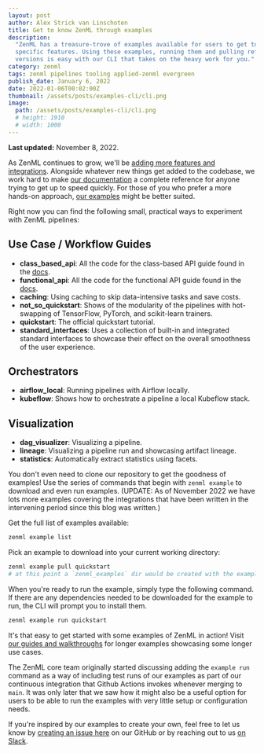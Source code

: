 ```yaml
---
layout: post
author: Alex Strick van Linschoten
title: Get to know ZenML through examples
description:
  "ZenML has a treasure-trove of examples available for users to get to know
  specific features. Using these examples, running them and pulling refreshed
  versions is easy with our CLI that takes on the heavy work for you."
category: zenml
tags: zenml pipelines tooling applied-zenml evergreen
publish_date: January 6, 2022
date: 2022-01-06T00:02:00Z
thumbnail: /assets/posts/examples-cli/cli.png
image:
  path: /assets/posts/examples-cli/cli.png
  # height: 1910
  # width: 1000
---
```


**Last updated:** November 8, 2022.

As ZenML continues to grow, we'll be
[adding more features and integrations](https://github.com/zenml-io/zenml/releases).
Alongside whatever new things get added to the codebase, we work hard to make
[our documentation](https://docs.zenml.io/) a complete reference for anyone
trying to get up to speed quickly. For those of you who prefer a more hands-on
approach, [our examples](https://github.com/zenml-io/zenml/tree/main/examples)
might be better suited.

Right now you can find the following small, practical ways to experiment with
ZenML pipelines:

## Use Case / Workflow Guides

- **class_based_api**: All the code for the class-based API guide found in the
  [docs](https://docs.zenml.io/v/0.5.7/guides/class-based-api).
- **functional_api**: All the code for the functional API guide found in the
  [docs](https://docs.zenml.io/v/0.5.7/guides/functional-api).
- **caching**: Using caching to skip data-intensive tasks and save costs.
- **not_so_quickstart**: Shows of the modularity of the pipelines with
  hot-swapping of TensorFlow, PyTorch, and scikit-learn trainers.
- **quickstart**: The official quickstart tutorial.
- **standard_interfaces**: Uses a collection of built-in and integrated standard
  interfaces to showcase their effect on the overall smoothness of the user
  experience.

## Orchestrators

- **airflow_local**: Running pipelines with Airflow locally.
- **kubeflow**: Shows how to orchestrate a pipeline a local Kubeflow stack.

## Visualization

- **dag_visualizer**: Visualizing a pipeline.
- **lineage**: Visualizing a pipeline run and showcasing artifact lineage.
- **statistics**: Automatically extract statistics using facets.

You don't even need to clone our repository to get the goodness of examples! Use
the series of commands that begin with `zenml example` to download and even run
examples. (UPDATE: As of November 2022 we have lots more examples covering the
integrations that have been written in the intervening period since this blog
was written.)

Get the full list of examples available:

```bash
zenml example list
```

Pick an example to download into your current working directory:

```bash
zenml example pull quickstart
# at this point a `zenml_examples` dir would be created with the example(s) inside it
```

When you're ready to run the example, simply type the following command. If
there are any dependencies needed to be downloaded for the example to run, the
CLI will prompt you to install them.

```bash
zenml example run quickstart
```

It's that easy to get started with some examples of ZenML in action! Visit
[our guides and walkthroughs](https://docs.zenml.io/) for longer examples
showcasing some longer use cases.

The ZenML core team originally started discussing adding the `example run`
command as a way of including test runs of our examples as part of our
continuous integration that Github Actions invokes whenever merging to `main`.
It was only later that we saw how it might also be a useful option for users to
be able to run the examples with very little setup or configuration needs.

If you're inspired by our examples to create your own, feel free to let us know
by [creating an issue here](https://github.com/zenml-io/zenml/issues) on our
GitHub or by reaching out to us [on Slack](https://zenml.io/slack-invite/).
